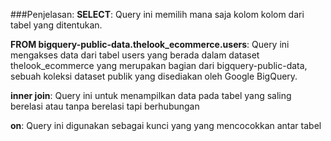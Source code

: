 ###Penjelasan: 
**SELECT**: Query ini memilih mana saja kolom kolom dari tabel yang ditentukan. 

**FROM bigquery-public-data.thelook_ecommerce.users**: Query ini mengakses data dari tabel users yang berada dalam dataset thelook_ecommerce yang merupakan bagian dari bigquery-public-data, sebuah koleksi dataset publik yang disediakan oleh Google BigQuery. 

**inner join**: Query ini untuk menampilkan data pada tabel yang saling berelasi atau tanpa berelasi tapi berhubungan

**on**: Query ini digunakan sebagai kunci yang yang mencocokkan antar tabel
